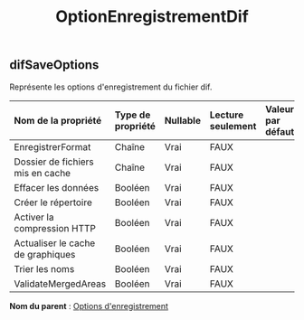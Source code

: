 ﻿---
title: OptionEnregistrementDif
second_title: Aspose.Cells Cloud Documen
type: docs
url: /fr/specification/model/difsaveoptions/
description: "Aspose.Cells Spécification du modèle cloud : DifSaveOptions. Gérez sans effort Excel et d'autres feuilles de calcul avec des fonctionnalités telles que l'ouverture, la génération, l'édition, le fractionnement, la fusion, la comparaison et la conversion."
kwords: Excel, Office, feuille de calcul, Cloud REST API, DifSaveOptions
weight: 50
---
## **difSaveOptions**

 Représente les options d'enregistrement du fichier dif.

| Nom de la propriété| Type de propriété| Nullable| Lecture seulement| Valeur par défaut| Description|
|:- |:- |:- |:- |:- |:- |
| EnregistrerFormat| Chaîne| Vrai| FAUX|||
| Dossier de fichiers mis en cache| Chaîne| Vrai| FAUX|||
| Effacer les données| Booléen| Vrai| FAUX|||
| Créer le répertoire| Booléen| Vrai| FAUX|||
| Activer la compression HTTP| Booléen| Vrai| FAUX|||
| Actualiser le cache de graphiques| Booléen| Vrai| FAUX|||
| Trier les noms| Booléen| Vrai| FAUX|||
| ValidateMergedAreas| Booléen| Vrai| FAUX|||

**Nom du parent** : [Options d'enregistrement](/specification/model/saveoptions)

